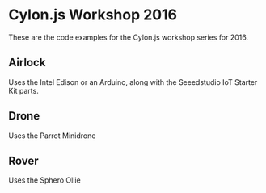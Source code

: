 # Cylon.js Workshop 2016

These are the code examples for the Cylon.js workshop series for 2016.

## Airlock

Uses the Intel Edison or an Arduino, along with the Seeedstudio IoT Starter Kit parts.

## Drone

Uses the Parrot Minidrone

## Rover

Uses the Sphero Ollie
